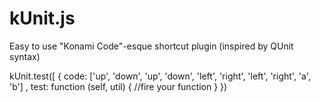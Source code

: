 kUnit.js
========

Easy to use "Konami Code"-esque shortcut plugin (inspired by QUnit syntax)

 kUnit.test([
  {
      code: ['up', 'down', 'up', 'down', 'left', 'right', 'left', 'right', 'a', 'b']
    , test: function (self, util) {
        //fire your function
      }
  })
